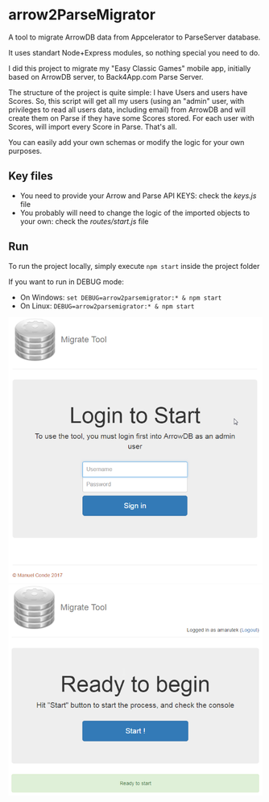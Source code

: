 # arrow2ParseMigrator
A tool to migrate ArrowDB data from Appcelerator to ParseServer database.

It uses standart Node+Express modules, so nothing special you need to do.

I did this project to migrate my "Easy Classic Games" mobile app, initially based on ArrowDB server, to Back4App.com Parse Server.

The structure of the project is quite simple: I have Users and users have Scores.
So, this script will get all my users (using an "admin" user, with privileges to read all users data, including email) from ArrowDB and will create them on Parse if they have some Scores stored.
For each user with Scores, will import every Score in Parse. That's all.

You can easily add your own schemas or modify the logic for your own purposes.

## Key files
* You need to provide your Arrow and Parse API KEYS: check the *keys.js* file
* You probably will need to change the logic of the imported objects to your own: check the *routes/start.js* file

## Run
To run the project locally, simply execute `npm start` inside the project folder

If you want to run in DEBUG mode:

* On Windows: `set DEBUG=arrow2parsemigrator:* & npm start`
* On Linux: `DEBUG=arrow2parsemigrator:* & npm start`


![Image 1](https://github.com/mcvendrell/arrow2ParseMigrator/blob/master/public/images/Index.png)
![Image 2](https://github.com/mcvendrell/arrow2ParseMigrator/blob/master/public/images/Start.png)
